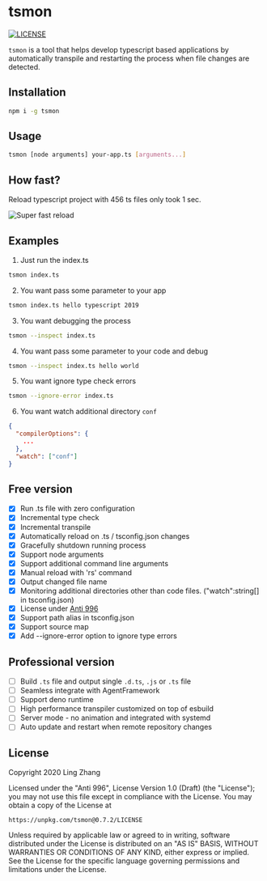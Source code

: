 # tsmon

[![LICENSE](https://img.shields.io/badge/license-Anti%20996-blue.svg)](https://unpkg.com/tsmon@0.7.2/LICENSE)

`tsmon` is a tool that helps develop typescript based applications by automatically transpile and restarting the process when file changes are detected.

## Installation

```bash
npm i -g tsmon
```

## Usage

```bash
tsmon [node arguments] your-app.ts [arguments...]
```

## How fast?

Reload typescript project with 456 ts files only took 1 sec.

![Super fast reload](https://raw.githubusercontent.com/agentframework/tsmon/master/reload-time.png)

## Examples

1. Just run the index.ts

```bash
tsmon index.ts
```

2. You want pass some parameter to your app

```bash
tsmon index.ts hello typescript 2019
```

3. You want debugging the process

```bash
tsmon --inspect index.ts
```

4. You want pass some parameter to your code and debug

```bash
tsmon --inspect index.ts hello world
```

5. You want ignore type check errors

```bash
tsmon --ignore-error index.ts
```

6. You want watch additional directory `conf`

```json
{
  "compilerOptions": {
    ...
  },
  "watch": ["conf"]
}
```

## Free version

- [x] Run .ts file with zero configuration
- [x] Incremental type check
- [x] Incremental transpile
- [x] Automatically reload on .ts / tsconfig.json changes
- [x] Gracefully shutdown running process
- [x] Support node arguments
- [x] Support additional command line arguments
- [x] Manual reload with 'rs' command
- [x] Output changed file name
- [x] Monitoring additional directories other than code files. ("watch":string[] in tsconfig.json)
- [x] License under [Anti 996](https://unpkg.com/tsmon@0.7.2/LICENSE)
- [x] Support path alias in tsconfig.json
- [x] Support source map
- [x] Add --ignore-error option to ignore type errors

## Professional version

- [ ] Build `.ts` file and output single `.d.ts`, `.js` or `.ts` file
- [ ] Seamless integrate with AgentFramework
- [ ] Support deno runtime
- [ ] High performance transpiler customized on top of esbuild
- [ ] Server mode - no animation and integrated with systemd
- [ ] Auto update and restart when remote repository changes

## License

Copyright 2020 Ling Zhang

Licensed under the "Anti 996", License Version 1.0 (Draft) (the "License");
you may not use this file except in compliance with the License.
You may obtain a copy of the License at

    https://unpkg.com/tsmon@0.7.2/LICENSE

Unless required by applicable law or agreed to in writing, software
distributed under the License is distributed on an "AS IS" BASIS,
WITHOUT WARRANTIES OR CONDITIONS OF ANY KIND, either express or implied.
See the License for the specific language governing permissions and
limitations under the License.
